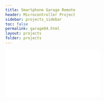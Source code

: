 ```yaml
---
title: Smartphone Garage Remote
header: Microcontroller Project
sidebar: projects_sidebar
toc: false
permalink: garage04.html
layout: projects
folder: projects
---
```

<head>
<script>
  function resize(obj) {
    obj.style.height = obj.contentWindow.document.body.scrollHeight + 0 + 'px';
  }
</script>
</head>

<iframe src="pages/projects/garage04_content.html"
        onload="resize(this)"
        frameborder="0"
        scrolling="no"/>
